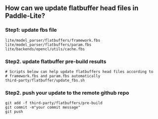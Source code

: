 ## How can we update flatbuffer head files in Paddle-Lite?
### Step1: update fbs file
``` shell
lite/model_parser/flatbuffers/framework.fbs
lite/model_parser/flatbuffers/param.fbs
lite/backends/opencl/utils/cache.fbs
```
### Step2. update flatbuffer pre-build results
```shell
# Scripts below can help update flatbuffers head files according to 
# framework.fbs and param.fbs automatically
third-party/flatbuffer/update_fbs.sh
```
### Step2. push your update to the remote github repo
```shell
git add -f third-party/flatbuffers/pre-build
git commit -m"your commit message"
git push
```
